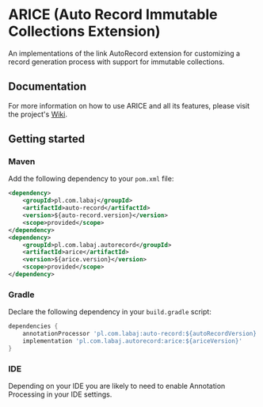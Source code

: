 # ARICE (Auto Record Immutable Collections Extension)

An implementations of the link AutoRecord extension for customizing a record generation process with support for immutable collections.

## Documentation

For more information on how to use ARICE and all its features, please visit the project's [Wiki](https://github.com/pawellabaj/auto-record/wiki/ARICE).

## Getting started

### Maven

Add the following dependency to your `pom.xml` file:

```xml
<dependency>
    <groupId>pl.com.labaj</groupId>
    <artifactId>auto-record</artifactId>
    <version>${auto-record.version}</version>
    <scope>provided</scope>
</dependency>
<dependency>
    <groupId>pl.com.labaj.autorecord</groupId>
    <artifactId>arice</artifactId>
    <version>${arice.version}</version>
    <scope>provided</scope>
</dependency>
```

### Gradle

Declare the following dependency in your `build.gradle` script:

```groovy
dependencies {
    annotationProcessor 'pl.com.labaj:auto-record:${autoRecordVersion}',
    implementation 'pl.com.labaj.autorecord:arice:${ariceVersion}'
}
```

### IDE

Depending on your IDE you are likely to need to enable Annotation Processing in your IDE settings.
